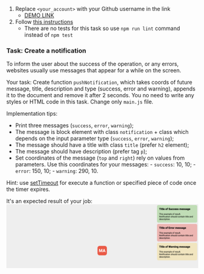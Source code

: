 1. Replace `<your_account>` with your Github username in the link
    - [DEMO LINK](https://<your_account>.github.io/js_notification_DOM/)
2. Follow [this instructions](https://mate-academy.github.io/layout_task-guideline/)
    - There are no tests for this task so use `npm run lint` command instead of `npm test` 

### Task: Create a notification

To inform the user about the success of the operation, or any errors, websites usually use messages that appear for a while on the screen.

Your task: Create function `pushNotification`, which takes coords of future message, title, description and type 
(success, error and warning), appends it to the document and remove it after 2 seconds.
You no need to write any styles or HTML code in this task. Change only `main.js` file.

Implementation tips:
- Print three messages (`success`, `error`, `warning`);
- The message is block element with class `notification` + class which depends on the input parameter type (`success`, `error`, `warning`); 
- The message should have a title with class `title` (prefer `h2` element);
- The message should have description (prefer tag `p`);
- Set coordinates of the message (`top` and `right`) rely on values from parameters. Use this coordinates for your
messages: 
        - `success`: 10, 10; 
        - `error`: 150, 10; 
        - `warning`: 290, 10. 

Hint: use [setTimeout](https://developer.mozilla.org/en-US/docs/Web/API/WindowOrWorkerGlobalScope/setTimeout) for execute a function or specified piece of code once the timer expires.

It's an expected result of your job:
![Result](./src/images/result_new.png)
